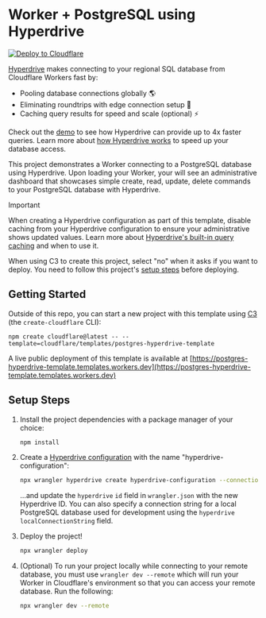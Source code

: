 # Worker + PostgreSQL using Hyperdrive

[![Deploy to Cloudflare](https://deploy.workers.cloudflare.com/button)](https://deploy.workers.cloudflare.com/?url=https://github.com/cloudflare/templates/tree/main/postgres-hyperdrive-template)

<!-- dash-content-start -->

[Hyperdrive](https://developers.cloudflare.com/hyperdrive/) makes connecting to your regional SQL database from Cloudflare Workers fast by:

- Pooling database connections globally 🌎
- Eliminating roundtrips with edge connection setup 🔗
- Caching query results for speed and scale (optional) ⚡️

Check out the [demo](https://hyperdrive-demo.pages.dev/) to see how Hyperdrive can provide up to 4x faster queries. Learn more about [how Hyperdrive works](https://developers.cloudflare.com/hyperdrive/configuration/how-hyperdrive-works/) to speed up your database access.

This project demonstrates a Worker connecting to a PostgreSQL database using Hyperdrive. Upon loading your Worker, your will see an administrative dashboard that showcases simple
create, read, update, delete commands to your PostgreSQL database with Hyperdrive.

> [!IMPORTANT]
> When creating a Hyperdrive configuration as part of this template, disable caching from your Hyperdrive configuration to ensure your administrative shows updated values. Learn more about [Hyperdrive's built-in query caching](https://developers.cloudflare.com/hyperdrive/configuration/query-caching/) and when to use it.
>
> When using C3 to create this project, select "no" when it asks if you want to deploy. You need to follow this project's [setup steps](https://github.com/cloudflare/templates/tree/main/hyperdrive-template#setup-steps) before deploying.

<!-- dash-content-end -->

## Getting Started

Outside of this repo, you can start a new project with this template using [C3](https://developers.cloudflare.com/pages/get-started/c3/) (the `create-cloudflare` CLI):

```
npm create cloudflare@latest -- --template=cloudflare/templates/postgres-hyperdrive-template
```

A live public deployment of this template is available at [https://postgres-hyperdrive-template.templates.workers.dev](https://postgres-hyperdrive-template.templates.workers.dev)

## Setup Steps

1. Install the project dependencies with a package manager of your choice:
   ```bash
   npm install
   ```
2. Create a [Hyperdrive configuration](https://developers.cloudflare.com/hyperdrive/get-started/) with the name "hyperdrive-configuration":

   ```bash
   npx wrangler hyperdrive create hyperdrive-configuration --connection-string="postgres://<DB_USER>:<DB_PASSWORD>@<DB_HOSTNAME_OR_IP_ADDRESS>:5432/<DATABASE_NAME>" --caching-disabled
   ```

   ...and update the `hyperdrive` `id` field in `wrangler.json` with the new Hyperdrive ID. You can also specify a connection string for a local PostgreSQL database used for development using the `hyperdrive` `localConnectionString` field.

3. Deploy the project!
   ```bash
   npx wrangler deploy
   ```
4. (Optional) To run your project locally while connecting to your remote database, you must use `wrangler dev --remote` which will run your Worker in Cloudflare's environment so that you can access your remote database. Run the following:
   ```bash
   npx wrangler dev --remote
   ```
